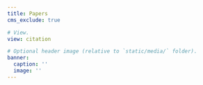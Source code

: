 ```yaml
---
title: Papers
cms_exclude: true

# View.
view: citation

# Optional header image (relative to `static/media/` folder).
banner:
  caption: ''
  image: ''
---
```

